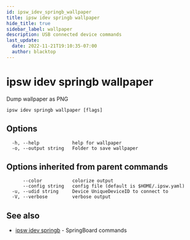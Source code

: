 ```yaml
---
id: ipsw_idev_springb_wallpaper
title: ipsw idev springb wallpaper
hide_title: true
sidebar_label: wallpaper
description: USB connected device commands
last_update:
  date: 2022-11-21T19:10:35-07:00
  author: blacktop
---
```

# ipsw idev springb wallpaper

Dump wallpaper as PNG

```
ipsw idev springb wallpaper [flags]
```

## Options

```
  -h, --help            help for wallpaper
  -o, --output string   Folder to save wallpaper
```

## Options inherited from parent commands

```
      --color           colorize output
      --config string   config file (default is $HOME/.ipsw.yaml)
  -u, --udid string     Device UniqueDeviceID to connect to
  -V, --verbose         verbose output
```

## See also

* [ipsw idev springb](/docs/cli/idev/ipsw_idev_springb)	 - SpringBoard commands

